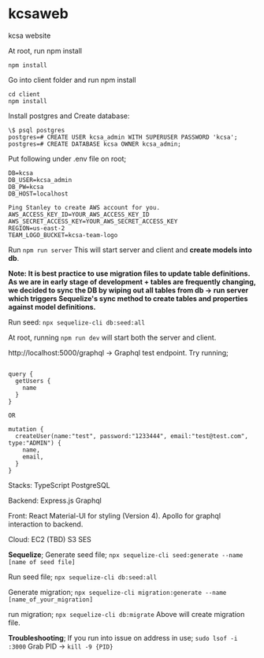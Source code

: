 # kcsaweb

kcsa website

At root, run npm install

```
npm install
```

Go into client folder and run npm install

```
cd client
npm install
```

Install postgres and Create database:

```
\$ psql postgres
postgres=# CREATE USER kcsa_admin WITH SUPERUSER PASSWORD 'kcsa';
postgres=# CREATE DATABASE kcsa OWNER kcsa_admin;

```

Put following under .env file on root;

```
DB=kcsa
DB_USER=kcsa_admin
DB_PW=kcsa
DB_HOST=localhost

Ping Stanley to create AWS account for you.
AWS_ACCESS_KEY_ID=YOUR_AWS_ACCESS_KEY_ID
AWS_SECRET_ACCESS_KEY=YOUR_AWS_SECRET_ACCESS_KEY
REGION=us-east-2
TEAM_LOGO_BUCKET=kcsa-team-logo

```

Run
`npm run server`
This will start server and client and **create models into db**.

**Note: It is best practice to use migration files to update table definitions.  
As we are in early stage of development + tables are frequently changing,  
we decided to sync the DB by wiping out all tables from db -> run server which triggers Sequelize's sync method to create tables and properties against model definitions.**

Run seed:
`npx sequelize-cli db:seed:all`

At root, running `npm run dev` will start both the server and client.

http://localhost:5000/graphql -> Graphql test endpoint.
Try running;

```

query {
  getUsers {
    name
  }
}

OR

mutation {
  createUser(name:"test", password:"1233444", email:"test@test.com", type:"ADMIN") {
    name,
    email,
  }
}

```

Stacks: 
TypeScript
PostgreSQL

Backend:
Express.js
Graphql

Front:
React
Material-UI for styling (Version 4).
Apollo for graphql interaction to backend.

Cloud: 
EC2 (TBD)
S3
SES


**Sequelize**;
Generate seed file;
`npx sequelize-cli seed:generate --name [name of seed file]`

Run seed file;
`npx sequelize-cli db:seed:all`

Generate migration;
`npx sequelize-cli migration:generate --name [name_of_your_migration]`

run migration;
`npx sequelize-cli db:migrate`
Above will create migration file.

**Troubleshooting**;
If you run into issue on address in use;
`sudo lsof -i :3000`
Grab PID -> `kill -9 {PID}`
